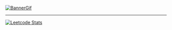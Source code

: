 [![BannerGif](https://github.com/user-attachments/assets/998acf78-efc1-4cc9-b645-e388f079cf8c)](https://github.com/JGolaszewski)
***
[![Leetcode Stats](https://leetcard.jacoblin.cool/jgolaszewski?ext=heatmap)](https://leetcode.com/jgolaszewski)

<!-- GITHUB CAT MADE BY: <a href="https://iconscout.com/3d-illustrations/github-1" class="text-underline font-size-sm" target="_blank">github-1</a> by <a href="https://iconscout.com/contributors/unicons" class="text-underline font-size-sm">Unicons Font</a> on <a href="https://iconscout.com" class="text-underline font-size-sm">IconScout</a> -->
